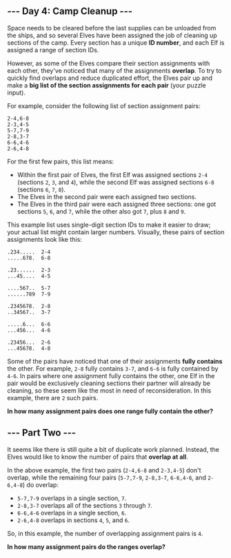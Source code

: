 ## --- Day 4: Camp Cleanup ---

Space needs to be cleared before the last supplies can be unloaded from the
ships, and so several Elves have been assigned the job of cleaning up sections
of the camp. Every section has a unique **ID number**, and each Elf is assigned
a range of section IDs.

However, as some of the Elves compare their section assignments with each other,
they've noticed that many of the assignments **overlap**. To try to quickly find
overlaps and reduce duplicated effort, the Elves pair up and make a
**big list of the section assignments for each pair** (your puzzle input).

For example, consider the following list of section assignment pairs:

```
2-4,6-8
2-3,4-5
5-7,7-9
2-8,3-7
6-6,4-6
2-6,4-8

```

For the first few pairs, this list means:


 - Within the first pair of Elves, the first Elf was assigned sections `2-4`
   (sections `2`, `3`, and `4`), while the second Elf was assigned sections `6-8`
   (sections `6`, `7`, `8`).
 - The Elves in the second pair were each assigned two sections.
 - The Elves in the third pair were each assigned three sections: one got sections
   `5`, `6`, and `7`, while the other also got `7`, plus `8` and `9`.


This example list uses single-digit section IDs to make it easier to draw; your
actual list might contain larger numbers. Visually, these pairs of section
assignments look like this:

```
.234.....  2-4
.....678.  6-8

.23......  2-3
...45....  4-5

....567..  5-7
......789  7-9

.2345678.  2-8
..34567..  3-7

.....6...  6-6
...456...  4-6

.23456...  2-6
...45678.  4-8

```

Some of the pairs have noticed that one of their assignments **fully contains**
the other. For example, `2-8` fully contains `3-7`, and `6-6` is fully contained
by `4-6`. In pairs where one assignment fully contains the other, one Elf in the
pair would be exclusively cleaning sections their partner will already be
cleaning, so these seem like the most in need of reconsideration. In this
example, there are `2` such pairs.

**In how many assignment pairs does one range fully contain the other?**

## --- Part Two ---

It seems like there is still quite a bit of duplicate work planned. Instead, the
Elves would like to know the number of pairs that **overlap at all**.

In the above example, the first two pairs (`2-4,6-8` and `2-3,4-5`) don't
overlap, while the remaining four pairs (`5-7,7-9`, `2-8,3-7`, `6-6,4-6`, and
`2-6,4-8`) do overlap:


 - `5-7,7-9` overlaps in a single section, `7`.
 - `2-8,3-7` overlaps all of the sections `3` through `7`.
 - `6-6,4-6` overlaps in a single section, `6`.
 - `2-6,4-8` overlaps in sections `4`, `5`, and `6`.


So, in this example, the number of overlapping assignment pairs is `4`.

**In how many assignment pairs do the ranges overlap?**

